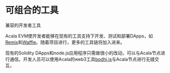 # 可组合的工具

兼容的开发者工具&#x20;

Acala EVM使开发者能够在现有的工具支持下开发、测试和部署DApps，如[Remix](https://remix.ethereum.org)和[Waffle](https://getwaffle.io)。随着项目进行，更多的工具链将加入进来。&#x20;

现有的Solidity DApps和node.js应用程序只需做很小的改动，可以与Acala节点进行通信。开发人员可以使用Acala的web3工具[bodhi.js](https://github.com/AcalaNetwork/bodhi.js)与Acala节点进行无缝交互。
